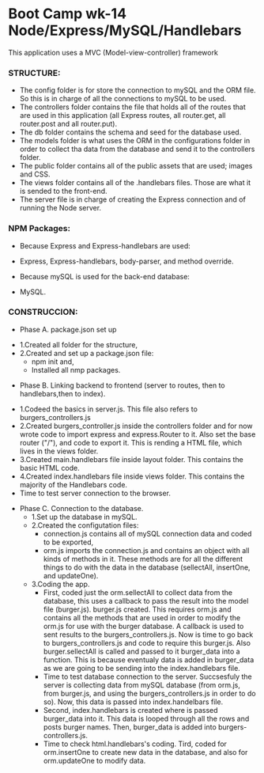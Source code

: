 
# Boot Camp wk-14 Node/Express/MySQL/Handlebars
This application uses a MVC (Model-view-controller) framework
### STRUCTURE:
* The config folder is for store the connection to mySQL and the ORM file. So this is in charge of all the connections to mySQL to be used.
* The controllers folder contains the file that holds all of the routes that are used in this application (all Express routes, all router.get, all router.post and all router.put).
* The db folder contains the schema and seed for the database used.
* The models folder is what uses the ORM in the configurations folder in order to collect tha data from the database and send it to the controllers folder.
* The public folder contains all of the public assets that are used; images and CSS.
* The views folder contains all of the .handlebars files. Those are what it is sended to the front-end.
* The server file is in charge of creating the Express connection and of running the Node server.

### NPM Packages:
* Because Express and Express-handlebars are used:
 - Express, Express-handlebars, body-parser, and method override.
* Because mySQL is used for the back-end database:
 - MySQL.

### CONSTRUCCION:
* Phase A. package.json set up
-  1.Created all folder for the structure,
-  2.Created and set up a package.json file: 
   * npm init and,
   * Installed all nmp packages.
* Phase B. Linking backend to frontend (server to routes, then to handlebars,then to index).
-  1.Codeed the basics in server.js. This file also refers to burgers_controllers.js
-  2.Created burgers_controller.js inside the controllers folder and for now wrote code to import express and express.Router to it. Also set the base router ("/"), and code to export it. This is rending a HTML file, which lives in the views folder.
-  3.Created main.handlebars file inside layout folder. This contains the basic HTML code.
-  4.Created index.handlebars file inside views folder. This contains the majority of the Handlebars code. 
-  Time to test server connection to the browser.
* Phase C. Connection to the database.
   -  1.Set up the database in mySQL.
   -  2.Created the configutation files:
      * connection.js contains all of mySQL connection data and coded to be exported,
      * orm.js imports the connection.js and contains an object with all kinds of methods in it. These methods are for all the different things to do with the data in the database (sellectAll, insertOne, and updateOne).
   -  3.Coding the app.   
      - First, coded just the orm.sellectAll to collect data from the database, this uses a callback to pass the result into the model file (burger.js). 
      burger.js created. This requires orm.js and contains all the methods that are used in order to modify the orm.js for use with the burger database. A callback is used to sent results to the burgers_controllers.js. Now is time to go back to burgers_controllers.js  and code to require this burger.js. Also burger.sellectAll is called and passed to it burger_data into a function. This is because eventualy data is added in burger_data as we are going to be sending into the index.handlebars file.
      -  Time to test database connection to the server. Succsesfuly the server is collecting data from mySQL  database (from orm.js, from burger.js, and using the burgers_controllers.js in order to do so). Now, this data is passed into index.handelbars file.
      - Second, index.handlebars is created where is passed burger_data into it. This data is looped through all the rows and posts burger names. Then, burger_data is added into burgers-controllers.js. 
      -  Time to check html.handlebars's coding.
      Tird, coded for orm.insertOne to create new data in the database, and also for orm.updateOne to modify data.






